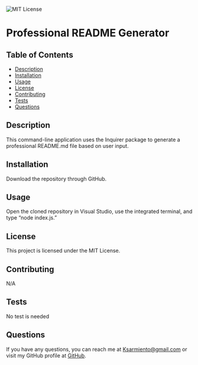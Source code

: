 
![MIT License](https://img.shields.io/badge/License-MIT-yellow.svg)


# Professional README Generator


  ## Table of Contents
  * [Description](#description)
  * [Installation](#installation)
  * [Usage](#usage)
  * [License](#license)
  * [Contributing](#contributing)
  * [Tests](#tests)
  * [Questions](#questions)
  

## Description
This command-line application uses the Inquirer package to generate a professional README.md file based on user input.

## Installation
Download the repository through GitHub.

## Usage
Open the cloned repository in Visual Studio, use the integrated terminal, and type “node index.js.”

## License
This project is licensed under the MIT License.

## Contributing
N/A

## Tests
No test is needed

## Questions
If you have any questions, you can reach me at [Ksarmiento@gmail.com](mailto:Ksarmiento@gmail.com) or visit my GitHub profile at [GitHub](https://github.com/KitSarmiento).
